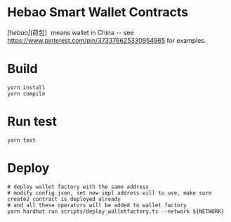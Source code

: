 # Hebao Smart Wallet Contracts

_[hebao]_(荷包）means wallet in China -- see https://www.pinterest.com/pin/373376625330954965 for examples.

# Build

```
yarn install
yarn compile
```

# Run test

```
yarn test
```

# Deploy

```
# deploy wallet factory with the same address
# modify config.json, set new impl address will to use, make sure create2 contract is deployed already
# and all these operators will be added to wallet factory
yarn hardhat run scripts/deploy_walletfactory.ts --network ${NETWORK}
```
